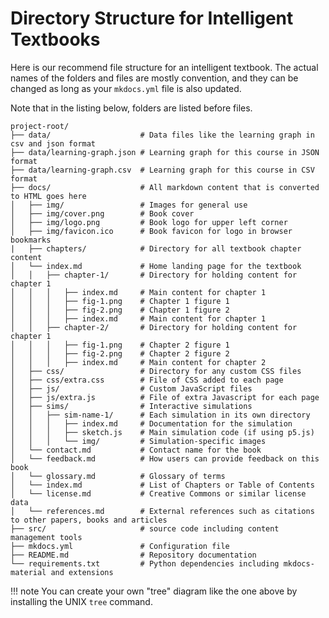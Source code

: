 # Directory Structure for Intelligent Textbooks

Here is our recommend file structure for an intelligent textbook.
The actual names of the folders and files are mostly convention, and
they can be changed as long as your `mkdocs.yml` file is also updated.

Note that in the listing below, folders are listed before files.

```
project-root/
├── data/                    # Data files like the learning graph in csv and json format
├── data/learning-graph.json # Learning graph for this course in JSON format
├── data/learning-graph.csv  # Learning graph for this course in CSV format
├── docs/                    # All markdown content that is converted to HTML goes here
│   ├── img/                 # Images for general use
│   ├── img/cover.png        # Book cover
│   ├── img/logo.png         # Book logo for upper left corner
│   ├── img/favicon.ico      # Book favicon for logo in browser bookmarks
|   ├── chapters/            # Directory for all textbook chapter content
│   └── index.md             # Home landing page for the textbook
│   │   ├── chapter-1/       # Directory for holding content for chapter 1
│   │   │   ├── index.md     # Main content for chapter 1
│   │   │   ├── fig-1.png    # Chapter 1 figure 1
│   │   │   ├── fig-2.png    # Chapter 1 figure 2
│   │   │   ├── index.md     # Main content for chapter 1
│   │   ├── chapter-2/       # Directory for holding content for chapter 1
│   │   │   ├── fig-1.png    # Chapter 2 figure 1
│   │   │   ├── fig-2.png    # Chapter 2 figure 2
│   │   │   ├── index.md     # Main content for chapter 2
│   ├── css/                 # Directory for any custom CSS files
│   ├── css/extra.css        # File of CSS added to each page
│   ├── js/                  # Custom JavaScript files
│   ├── js/extra.js          # File of extra Javascript for each page
│   ├── sims/                # Interactive simulations
│   │   ├── sim-name-1/      # Each simulation in its own directory
│   │   │   ├── index.md     # Documentation for the simulation
│   │   │   ├── sketch.js    # Main simulation code (if using p5.js)
│   │   │   └── img/         # Simulation-specific images
│   └── contact.md           # Contact name for the book
│   └── feedback.md          # How users can provide feedback on this book
│   └── glossary.md          # Glossary of terms
│   └── index.md             # List of Chapters or Table of Contents
│   └── license.md           # Creative Commons or similar license data
│   └── references.md        # External references such as citations to other papers, books and articles
├── src/                     # source code including content management tools
├── mkdocs.yml               # Configuration file
├── README.md                # Repository documentation
└── requirements.txt         # Python dependencies including mkdocs-material and extensions
```

!!! note
    You can create your own "tree" diagram like the one
    above by installing the UNIX `tree` command.